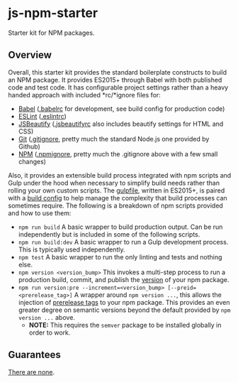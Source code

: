 # js-npm-starter
Starter kit for NPM packages.

## Overview
Overall, this starter kit provides the standard boilerplate constructs to build an NPM package. It provides ES2015+ through Babel with both published code and test code. It has configurable project settings rather than a heavy handed approach with included \*rc/\*ignore files for:
- [Babel](https://babeljs.io/) ([.babelrc](./.babelrc) for development, see build config for production code)
- [ESLint](http://eslint.org/) ([.eslintrc](./.eslintrc))
- [JSBeautify](http://jsbeautifier.org/) ([.jsbeautifyrc](./.jsbeautifyrc) also includes beautify settings for HTML and CSS)
- [Git](https://git-scm.com/) ([.gitignore](./.gitignore), pretty much the standard Node.js one provided by Github)
- [NPM](https://www.npmjs.com/) ([.npmignore](./.npmignore), pretty much the .gitignore above with a few small changes)

Also, it provides an extensible build process integrated with npm scripts and Gulp under the hood when necessary to simplify build needs rather than rolling your own custom scripts. The [gulpfile](./gulpfile.babel.js), written in ES2015+, is paired with a [build config](./conf/buildConfig.json) to help manage the complexity that build processes can sometimes require. The following is a breakdown of npm scripts provided and how to use them:
- `npm run build` A basic wrapper to build production output. Can be run independently but is included in some of the following scripts.
- `npm run build:dev` A basic wrapper to run a Gulp development process. This is typically used independently.
- `npm test` A basic wrapper to run the only linting and tests and nothing else.
- `npm version <version_bump>` This invokes a multi-step process to run a production build, commit, and publish the [version](https://docs.npmjs.com/cli/version) of your npm package.
- `npm run version:pre --increment=<version_bump> [--preid=<prerelease_tag>]` A wrapper around `npm version ...`, this allows the injection of [prerelease tags](https://www.npmjs.com/package/semver#prerelease-tags) to your npm package. This provides an even greater degree on semantic versions beyond the default provided by `npm version ...` above.
  - **NOTE:** This requires the `semver` package to be installed globally in order to work.

## Guarantees
[There are none](./LICENSE).
